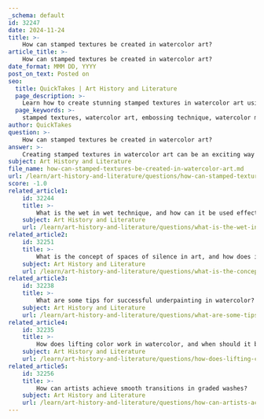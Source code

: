 ```yaml
---
_schema: default
id: 32247
date: 2024-11-24
title: >-
    How can stamped textures be created in watercolor art?
article_title: >-
    How can stamped textures be created in watercolor art?
date_format: MMM DD, YYYY
post_on_text: Posted on
seo:
  title: QuickTakes | Art History and Literature
  page_description: >-
    Learn how to create stunning stamped textures in watercolor art using various techniques like embossing, watercolor markers, and innovative methods to add depth and interest to your paintings.
  page_keywords: >-
    stamped textures, watercolor art, embossing technique, watercolor markers, plastic wrap technique, salt technique, layering colors, spattering, texture effects, art techniques
author: QuickTakes
question: >-
    How can stamped textures be created in watercolor art?
answer: >-
    Creating stamped textures in watercolor art can be an exciting way to add depth and interest to your paintings. Here are some effective techniques to achieve stamped textures:\n\n1. **Using Watercolor Markers**: One of the simplest methods involves using water-based markers. Apply soft-colored watercolor markers directly onto a stamp. Before stamping, mist your watercolor paper with water to create a wet surface. When you stamp onto this damp paper, the colors will blend and spread, creating a soft, textured effect.\n\n2. **Embossing Technique**: For a more defined texture, you can use embossing ink. First, apply the embossing ink to your stamp and press it onto your paper. Sprinkle embossing powder over the wet ink, tap off the excess, and then heat it with a heat gun until it melts. This creates a raised, glossy image that resists water, allowing you to paint over it without smudging.\n\n3. **Experimenting with Different Surfaces**: You can also experiment with various surfaces to stamp onto. For instance, using textured watercolor paper can enhance the stamped effect. The texture of the paper will interact with the paint, creating unique patterns.\n\n4. **Plastic Wrap Technique**: After applying your stamped image, you can place plastic wrap over the wet paint and manipulate it to create additional textures. As the paint dries, it will form interesting patterns that complement the stamped image.\n\n5. **Salt Technique**: Another way to add texture is by sprinkling salt onto wet paint. This technique can be used after stamping to create a crystal-like effect as the paint dries. The salt absorbs moisture and leaves behind unique patterns.\n\n6. **Spattering**: After stamping, you can add splatters of paint using a brush or an Aqua Painter. This adds an organic feel and can enhance the overall texture of the artwork.\n\n7. **Layering Colors**: When using watercolor markers, layer different colors on the stamp before applying it to the paper. This technique allows for a more complex and textured appearance, as the colors will blend and create variations in tone.\n\nBy combining these techniques, you can create rich, textured effects in your watercolor art that enhance the visual interest and depth of your work. Experimenting with different methods will help you discover your unique style and approach to stamped textures in watercolor.
subject: Art History and Literature
file_name: how-can-stamped-textures-be-created-in-watercolor-art.md
url: /learn/art-history-and-literature/questions/how-can-stamped-textures-be-created-in-watercolor-art
score: -1.0
related_article1:
    id: 32244
    title: >-
        What is the wet in wet technique, and how can it be used effectively in watercolor?
    subject: Art History and Literature
    url: /learn/art-history-and-literature/questions/what-is-the-wet-in-wet-technique-and-how-can-it-be-used-effectively-in-watercolor
related_article2:
    id: 32251
    title: >-
        What is the concept of spaces of silence in art, and how does it apply to watercolor?
    subject: Art History and Literature
    url: /learn/art-history-and-literature/questions/what-is-the-concept-of-spaces-of-silence-in-art-and-how-does-it-apply-to-watercolor
related_article3:
    id: 32238
    title: >-
        What are some tips for successful underpainting in watercolor?
    subject: Art History and Literature
    url: /learn/art-history-and-literature/questions/what-are-some-tips-for-successful-underpainting-in-watercolor
related_article4:
    id: 32235
    title: >-
        How does lifting color work in watercolor, and when should it be used?
    subject: Art History and Literature
    url: /learn/art-history-and-literature/questions/how-does-lifting-color-work-in-watercolor-and-when-should-it-be-used
related_article5:
    id: 32256
    title: >-
        How can artists achieve smooth transitions in graded washes?
    subject: Art History and Literature
    url: /learn/art-history-and-literature/questions/how-can-artists-achieve-smooth-transitions-in-graded-washes
---
```


&nbsp;